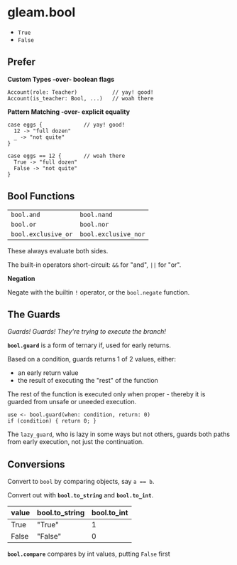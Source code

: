 
# gleam.bool

- `True`
- `False` 

## Prefer

**Custom Types -over- boolean flags**

```Gleam
Account(role: Teacher)           // yay! good!
Account(is_teacher: Bool, ...)   // woah there  
```

**Pattern Matching -over- explicit equality**

```Gleam
case eggs {             // yay! good!
  12 -> "full dozen"
  _ -> "not quite"
}

case eggs == 12 {       // woah there
  True -> "full dozen"
  False -> "not quite"
}
```

## Bool Functions

|||
|-------------------|---------------------
`bool.and`          | `bool.nand`
 `bool.or`           | `bool.nor`
`bool.exclusive_or` | `bool.exclusive_nor`

These always evaluate both sides.

The built-in operators short-circuit: `&&` for "and", `||` for "or".

**Negation**

Negate with the builtin `!` operator,
or the `bool.negate` function.

## The Guards

*Guards! Guards! They're trying to execute the branch!*

**`bool.guard`** is a form of ternary if, used for early returns.

Based on a condition, guards returns 1 of 2 values, either:
- an early return value 
- the result of executing the "rest" of the function

The rest of the function is executed only when proper -
thereby it is guarded from unsafe or uneeded execution.

```
use <- bool.guard(when: condition, return: 0)
if (condition) { return 0; }
```

The `lazy_guard`, who is lazy in some ways but not others,
guards both paths from early execution, not just the continuation.

## Conversions

Convert to `bool` by comparing objects, say `a == b`. 

Convert out with **`bool.to_string`** and **`bool.to_int`**.

 value | bool.to_string | bool.to_int
-------|----------------|-------------
 True  | "True"         | 1
 False | "False"        | 0

 **`bool.compare`** compares by int values, putting `False` first

